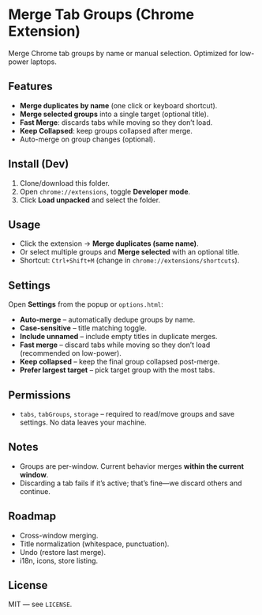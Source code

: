 # Merge Tab Groups (Chrome Extension)

Merge Chrome tab groups by name or manual selection. Optimized for low-power laptops.

## Features
- **Merge duplicates by name** (one click or keyboard shortcut).
- **Merge selected groups** into a single target (optional title).
- **Fast Merge**: discards tabs while moving so they don’t load.
- **Keep Collapsed**: keep groups collapsed after merge.
- Auto-merge on group changes (optional).

## Install (Dev)
1. Clone/download this folder.
2. Open `chrome://extensions`, toggle **Developer mode**.
3. Click **Load unpacked** and select the folder.

## Usage
- Click the extension → **Merge duplicates (same name)**.
- Or select multiple groups and **Merge selected** with an optional title.
- Shortcut: `Ctrl+Shift+M` (change in `chrome://extensions/shortcuts`).

## Settings
Open **Settings** from the popup or `options.html`:
- **Auto-merge** – automatically dedupe groups by name.
- **Case-sensitive** – title matching toggle.
- **Include unnamed** – include empty titles in duplicate merges.
- **Fast merge** – discard tabs while moving so they don’t load (recommended on low-power).
- **Keep collapsed** – keep the final group collapsed post-merge.
- **Prefer largest target** – pick target group with the most tabs.

## Permissions
- `tabs`, `tabGroups`, `storage` – required to read/move groups and save settings.
No data leaves your machine.

## Notes
- Groups are per-window. Current behavior merges **within the current window**.
- Discarding a tab fails if it’s active; that’s fine—we discard others and continue.

## Roadmap
- Cross-window merging.
- Title normalization (whitespace, punctuation).
- Undo (restore last merge).
- i18n, icons, store listing.

## License
MIT — see `LICENSE`.
